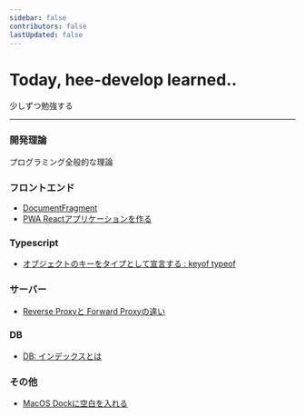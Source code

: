 ```yaml
---
sidebar: false
contributors: false
lastUpdated: false
---
```


# Today, hee-develop learned..

少しずつ勉強する

---

### 開発理論

プログラミング全般的な理論

<!-- - [DRY-KISS-YAGNI](./development-theory/dry-kiss-yagni.html)
- [덕 타이핑(Duck typing)](./development-theory/duck-typing.html)
- [함수형 프로그래밍](./development-theory/functional-programming.html)
- [동적 프로그래밍(DP)](./development-theory/dynamic-programming.html) -->

### フロントエンド
- [DocumentFragment](./frontend/document-fragment.html)
- [PWA Reactアプリケーションを作る](./frontend/create-react-app-with-pwa.html)
<!-- - [마이크로 프론트엔드](./frontend/micro-frontend.html)
- [프론트엔드 서버](./frontend/frontend-server.html) -->

<!-- ### Javascript -->
<!-- - [Javascript 다시 공부하기](./javascript/study-javascript.html)
- [전역 Error 캐치하기](./javascript/catch-global-error.html)
- [불변 객체](./javascript/immutable-object.html) -->

### Typescript
- [オブジェクトのキーをタイプとして宣言する : keyof typeof](./typescript/keyof-typeof.html)

### サーバー
<!-- - [마이크로서비스](./server/microservice.html)
- [도커](./server/docker.html) -->
- [Reverse Proxyと Forward Proxyの違い](./server/reverse-proxy-forward-proxy.html)

### DB
- [DB: インデックスとは](./database/database-index.html)

<!-- ### Git -->
<!-- - [Git 공부하기](./git/study-git.html)
- [Git reflog는 로컬 저장소의 변경 값을 저장하는 로그이다](./git/reflog-is-only-used-in-local-repo.html)
- [Git reset --hard를 쓸 땐 조심하자](./git/be-careful-when-using-hard-reset.html) -->

### その他
- [MacOS Dockに空白を入れる](./etc/add-space-in-macos-dock.html)
<!-- - [일본 IT업계에서 사용하는 단어 모음](./etc/engineering-words-in-japan.html) -->
